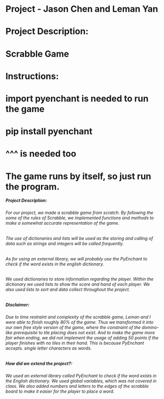 # Project - Jason Chen and Leman Yan
# Project Description: 
# Scrabble Game 
# Instructions:
# import pyenchant is needed to run the game
# pip install pyenchant 
# ^^^ is needed too
# The game runs by itself, so just run the program. 
##### Project Description: 
###### For our project, we made a scrabble game from scratch. By following the some of the rules of Scrabble, we implemented functions and methods to make a somewhat accurate representation of the game.
###### The use of dictionaries and lists will be used as the storing and calling of data such as strings and integers will be called frequently.
###### As for using an external library, we will probably use the PyEnchant to check if the word exists in the english dictionary. 
###### We used dictionaries to store information regarding the player. Within the dictionary we used lists to show the score and hand of each player. We also used lists to sort and data collect throughout the project.

##### Disclaimer:
###### Due to time restraint and complexity of the scrabble game, Leman and I were able to finish roughly 80% of the game. Thus we transformed it into our own free style version of the game, where the constraint of the domino-like prerequisite to tile placing does not exist. And to make the game more fair when ending, we did not implement the usage of adding 50 points if the player finishes with no tiles in their hand. This is because PyEnchant accepts. single letter characters as words.

##### How did we extend the project?:
######  We used an external library called PyEnchant to check if the word exists in the English dictionary. We used global variables, which was not covered in class. We also added numbers and letters to the edges of the scrabble board to make it easier for the player to place a word.



